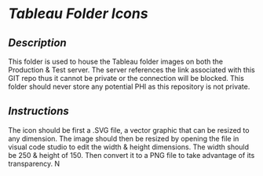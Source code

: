 # *Tableau Folder Icons*

## *Description*


This folder is used to house the Tableau folder images on both the Production & Test server. 
The server references the link associated with this GIT repo thus it cannot be private or the connection will be blocked.
This folder should never store any potential PHI as this repository is not private.

## *Instructions*

The icon should be first a .SVG file, a vector graphic that can be resized to any dimension. The image should then be resized by opening the file in visual code studio to edit the width & height dimensions. 
The width should be 250 & height of 150. Then convert it to a PNG file to take advantage of its transparency. N
